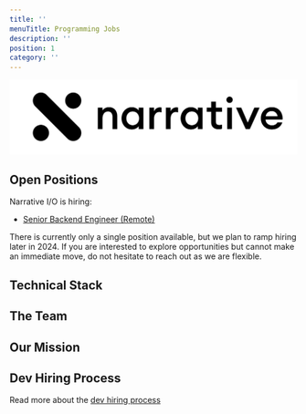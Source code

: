 ```yaml
---
title: ''
menuTitle: Programming Jobs
description: ''
position: 1
category: ''
---
```


<img src="banner.png" alt="narrative logo" />

## Open Positions

Narrative I/O is hiring:

- [Senior Backend Engineer (Remote)](/open-positions/backend-engineer)

There is currently only a single position available, but we plan to ramp hiring later in 2024. If you are interested to
explore opportunities but cannot make an immediate move, do not hesitate to reach out as we are flexible.

## Technical Stack

<common-section section-name="technical-stack"></common-section>

## The Team

<common-section section-name="team"></common-section>

## Our Mission

<common-section section-name="mission"></common-section>

## Dev Hiring Process

Read more about the [dev hiring process](/process/dev-hiring-process) 